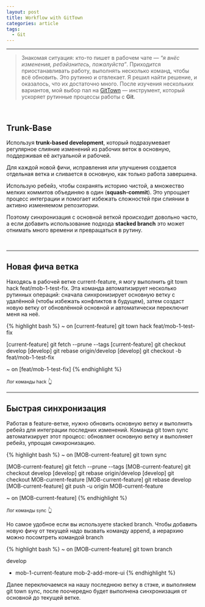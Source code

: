 ```yaml
---
layout: post
title: Workflow with GitTown
categories: article
tags:
  - Git
---
```


--- 

> Знакомая ситуация: кто-то пишет в рабочем чате — *“я внёс изменения, ребэйзнитесь, пожалуйста”*. Приходится приостанавливать работу, выполнять несколько команд, чтобы всё обновить. Это рутинно и отвлекает. Я решил найти решение, и оказалось, что их достаточно много. После изучения нескольких вариантов, мой выбор пал на [GitTown](https://www.git-town.com/) — инструмент, который ускоряет рутинные процессы работы с **Git**.

<br/>

## Trunk-Base

Используя **trunk-based development**, который подразумевает регулярное слияние изменений из рабочих веток в основную, поддерживая её актуальной и рабочей. 

<div class="spacer"></div>

Для каждой новой фичи, исправления или улучшения создается отдельная ветка и сливается в основную, как только работа завершена.

<div class="spacer"></div>

Использую ребейз, чтобы сохранять историю чистой, а множество мелких коммитов объединяю в один (**squash-commit**). Это упрощает процесс интеграции и помогает избежать сложностей при слиянии в активно изменяемом репозитории.

<div class="spacer"></div>

Поэтому cинхронизация с основной веткой происходит довольно часто, а если добавить использование подхода **stacked branch** это может отнимать много времени и превращаться в рутину.

<br/>

---

## Новая фича ветка

Находясь в рабочей ветке <span class="wordcode">current-feature</span>, я могу выполнить <span class="wordcode">git town hack feat/mob-1-test-fix</span>. Эта команда автоматизирует несколько рутинных операций: сначала синхронизирует основную ветку с удалённой (чтобы избежать конфликтов в будущем), затем создаст новую ветку от обновлённой основной и автоматически переключит меня на неё.

<div class="spacer"></div>

{% highlight bash %}
~ on [current-feature] git town hack feat/mob-1-test-fix

[current-feature] git fetch --prune --tags
[current-feature] git checkout develop
[develop] git rebase origin/develop
[develop] git checkout -b feat/mob-1-test-fix

~ on [feat/mob-1-test-fix]
{% endhighlight %}

<small>Лог команды <span class="wordcode">hack</span></small> 👆

<div class="spacer"></div> 

---

## Быстрая синхронизация

Работая в <span class="wordcode">feature-ветке</span>, нужно обновить основную ветку и выполнить ребейз для интеграции последних изменений. Команда <span class="wordcode">git town sync</span> автоматизирует этот процесс: обновляет основную ветку и выполняет ребейз, упрощая синхронизацию.

<div class="spacer"></div>

{% highlight bash %}
~ on [MOB-current-feature] git town sync

[MOB-current-feature] git fetch --prune --tags
[MOB-current-feature] git checkout develop
[develop] git rebase origin/develop
[develop] git checkout MOB-current-feature
[MOB-current-feature] git rebase develop
[MOB-current-feature] git push -u origin MOB-current-feature

~ on [MOB-current-feature]
{% endhighlight %}

<small>Лог команды <span class="wordcode">sync</span></small> 👆

<div class="spacer"></div> 

Но самое удобное если вы используете <span class="wordcode">stacked branch</span>. Чтобы добавить новую фичу от текущей надо вызвать команду <span class="wordcode">append</span>, а иерархию можно посомтреть командой <span class="wordcode">branch</span>

{% highlight bash %}
~ on [MOB-current-feature] git town branch

 develop
*  mob-1-current-feature
     mob-2-add-more-ui
{% endhighlight %}

Далее переключаемся на нашу последнюю ветку в стэке, и выполняем <span class="wordcode">git town sync</span>, после поочередно будет выполнена синхронизация от основной до текущей ветке.